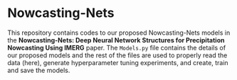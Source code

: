# Nowcasting-Nets

This repository contains codes to our proposed Nowcasting-Nets models in the **Nowcasting-Nets: Deep Neural Network Structures for Precipitation Nowcasting Using IMERG** paper. The ```Models.py``` file contains the details of our proposed models and the rest of the files are used to properly read the data (here), generate hyperparameter tuning experiments, and create, train and save the models. 

